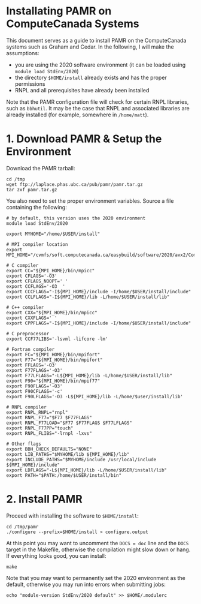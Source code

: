 Installating PAMR on ComputeCanada Systems
==========================================

This document serves as a guide to install PAMR on the ComputeCanada systems such as Graham and Cedar. In the following, I will make the assumptions:
* you are using the 2020 software environment (it can be loaded using `module load StdEnv/2020`)
* the directory `$HOME/install` already exists and has the proper permissions
* RNPL and all prerequisites have already been installed

Note that the PAMR configuration file will check for certain RNPL libraries, such as `bbhutil`. It may be the case that RNPL and associated libraries are already installed (for example, somewhere in `/home/matt`).

# 1. Download PAMR & Setup the Environment

Download the PAMR tarball:
```
cd /tmp
wget ftp://laplace.phas.ubc.ca/pub/pamr/pamr.tar.gz
tar zxf pamr.tar.gz
```

You also need to set the proper environment variables. Source a file containing the following:

```
# by default, this version uses the 2020 environment
module load StdEnv/2020

export MYHOME="/home/$USER/install"

# MPI compiler location
export MPI_HOME="/cvmfs/soft.computecanada.ca/easybuild/software/2020/avx2/Compiler/intel2020/openmpi/4.0.3"

# C compiler
export CC="${MPI_HOME}/bin/mpicc"
export CFLAGS='-O3'
export CFLAGS_NOOPT=' '
export CCFLAGS='-O3  '
export CCCFLAGS="-I${MPI_HOME}/include -I/home/$USER/install/include"
export CCLFLAGS="-I${MPI_HOME}/lib -L/home/$USER/install/lib"

# C++ compiler
export CXX="${MPI_HOME}/bin/mpicc"
export CXXFLAGS=' '
export CPPFLAGS="-I${MPI_HOME}/include -I/home/$USER/install/include"

# C preprocessor
export CCF77LIBS='-lsvml -lifcore -lm'

# Fortran compiler
export FC="${MPI_HOME}/bin/mpifort"
export F77="${MPI_HOME}/bin/mpifort"
export FFLAGS='-O3'
export F77FLAGS='-O3'
export F77LFLAGS="-L${MPI_HOME}/lib -L/home/$USER/install/lib"
export F90="${MPI_HOME}/bin/mpif77"
export F90FLAGS='-O3'
export F90CFLAGS='-c'
export F90LFLAGS='-O3 -L${MPI_HOME}/lib -L/home/$user/install/lib'

# RNPL compiler
export RNPL_RNPL="rnpl"
export RNPL_F77="$F77 $F77FLAGS"
export RNPL_F77LOAD="$F77 $F77FLAGS $F77LFLAGS"
export RNPL_F77PP="touch"
export RNPL_FLIBS="-lrnpl -lxvs"

# Other flags
export BBH_CHECK_DEFAULTS="NONE"
export LIB_PATHS="$MYHOME/lib ${MPI_HOME}/lib"
export INCLUDE_PATHS="$MYHOME/include /usr/local/include ${MPI_HOME}/include"
export LDFLAGS="-L${MPI_HOME}/lib -L/home/$USER/install/lib"
export PATH="$PATH:/home/$USER/install/bin"
```	

# 2. Install PAMR

Proceed with installing the software to `$HOME/install`:
```
cd /tmp/pamr
./configure --prefix=$HOME/install > configure.output
```  

At this point you may want to uncomment the `DOCS = doc` line and the `DOCS` target in the Makefile, otherwise the compilation might slow down or hang. If everything looks good, you can install:
```
make
```	

Note that you may want to permanently set the 2020 environment as the default, otherwise you may run into errors when submitting jobs:
```
echo "module-version StdEnv/2020 default" >> $HOME/.modulerc
``` 
